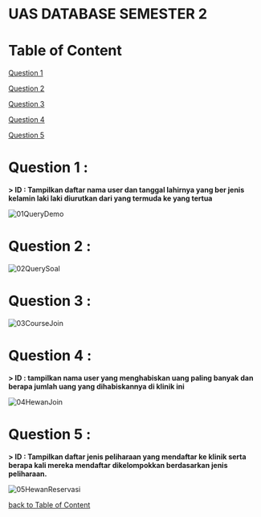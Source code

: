 # UAS DATABASE SEMESTER 2

# Table of Content
[Question 1](https://github.com/lieeh/learn_database/tree/main/uas#question-1-practicum-photos-)

[Question 2](https://github.com/lieeh/learn_database/tree/main/uas#question-2-)

[Question 3](https://github.com/lieeh/learn_database/tree/main/uas#question-3-)

[Question 4](https://github.com/lieeh/learn_database/tree/main/uas#question-4-)

[Question 5](https://github.com/lieeh/learn_database/tree/main/uas#question-5-)

# Question 1 :

**> ID : Tampilkan daftar nama user
dan tanggal lahirnya yang ber
jenis kelamin laki laki
diurutkan dari yang
termuda ke yang tertua**


![01QueryDemo](https://github.com/lieeh/learn_database/assets/150438523/fd269a71-5996-4557-8953-7dd207447970)


# Question 2 :

![02QuerySoal](https://github.com/lieeh/learn_database/assets/150438523/874d19e4-c4d6-4ad5-8ee4-8e56f5a7d884)

# Question 3 :
 
![03CourseJoin](https://github.com/lieeh/learn_database/assets/150438523/6f1c0159-8bd1-41c8-a076-54dc8aec22de)

# Question 4 :

**> ID : tampilkan nama user yang
menghabiskan uang paling
banyak
dan berapa jumlah uang yang
dihabiskannya di klinik ini**

![04HewanJoin](https://github.com/lieeh/learn_database/assets/150438523/32b14bc5-3944-4ebb-95f8-808c5feb87fa)

# Question 5 :

**> ID : Tampilkan daftar jenis
peliharaan yang mendaftar ke
klinik
serta berapa kali mereka
mendaftar dikelompokkan
berdasarkan jenis peliharaan.**

![05HewanReservasi](https://github.com/lieeh/learn_database/assets/150438523/8d652d10-798d-417d-9d98-e9c7459dbbd1)



[back to Table of Content](https://github.com/lieeh/learn_database/tree/main/uas#table-of-content)
